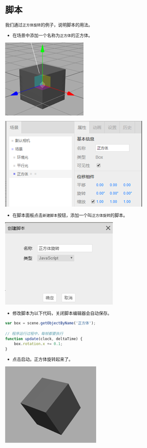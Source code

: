 # 脚本

我们通过`正方体旋转`的例子，说明脚本的用法。

* 在场景中添加一个名称为`正方体`的正方体。

![image](../ui/image/Box.png)

![image](image/NameBox.png)

* 在脚本面板点击`新建脚本`按钮，添加一个叫`正方体旋转`的脚本。

![image](../ui/image/createScript.png)

* 修改脚本为以下代码，关闭脚本编辑器会自动保存。

```javascript
var box = scene.getObjectByName('正方体');

// 程序运行过程中，每帧都要执行
function update(clock, deltaTime) {
	box.rotation.x += 0.1;
}
```

* 点击启动。正方体旋转起来了。

![image](image/RotateBox.png)